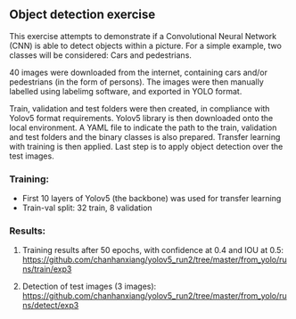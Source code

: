 ## Object detection exercise

This exercise attempts to demonstrate if a Convolutional Neural Network (CNN) is able to detect objects within a picture. For a simple example, two classes will be considered: Cars and pedestrians.

40 images were downloaded from the internet, containing cars and/or pedestrians (in the form of persons). The images were then manually labelled using labelimg software, and exported in YOLO format.

Train, validation and test folders were then created, in compliance with Yolov5 format requirements. Yolov5 library is then downloaded onto the local environment. A YAML file to indicate the path to the train, validation and test folders and the binary classes is also prepared. Transfer learning with training is then applied. Last step is to apply object detection over the test images.

### Training:

- First 10 layers of Yolov5 (the backbone) was used for transfer learning
- Train-val split: 32 train, 8 validation

### Results:

1. Training results after 50 epochs, with confidence at 0.4 and IOU at 0.5: https://github.com/chanhanxiang/yolov5_run2/tree/master/from_yolo/runs/train/exp3

2. Detection of test images (3 images): https://github.com/chanhanxiang/yolov5_run2/tree/master/from_yolo/runs/detect/exp3
